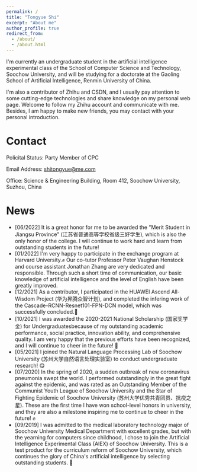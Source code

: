 ```yaml
---
permalink: /
title: "Tongyue Shi"
excerpt: "About me"
author_profile: true
redirect_from: 
  - /about/
  - /about.html
---
```


I'm currently an undergraduate student in the artificial intelligence experimental class of the School of Computer Science and Technology, Soochow University, and will be studying for a doctorate at the Gaoling School of Artificial Intelligence, Renmin University of China.

I'm also a contributor of Zhihu and CSDN, and I usually pay attention to some cutting-edge technologies and share knowledge on my personal web page. Welcome to follow my Zhihu account and communicate with me. Besides, I am happy to make new friends, you may contact with your personal introduction.


Contact
======
Policital Status: Party Member of CPC

Email Address: shitongyue@me.com

Office: Science & Engineering Building, Room 412, Soochow University, Suzhou, China


News
======
* [06/2022] It is a great honor for me to be awarded the "Merit Student in Jiangsu Province" (江苏省普通高等学校省级三好学生), which is also the only honor of the college. I will continue to work hard and learn from outstanding students in the future!
* [01/2022] I'm very happy to participate in the exchange program at Harvard University.✊ Our co-tutor Professor Peter Vaughan Henstock and course assistant Jonathan Zhang are very dedicated and responsible. Through such a short time of communication, our basic knowledge of artificial intelligence and the level of English have been greatly improved.
* [12/2021] As a contributor, I participated in the HUAWEI Ascend All-Wisdom Project (华为昇腾众智计划), and completed the infering work of the Cascade-RCNN-Resnet101-FPN-DCN model, which was successfully concluded.💪
* [10/2021] I was awarded the 2020-2021 National Scholarship (国家奖学金) for Undergraduatesbecause of my outstanding academic performance, social practice, innovation ability, and comprehensive quality. I am very happy that the previous efforts have been recognized, and I will continue to cheer in the future! 🎉
* [05/2021] I joined the Natural Language Processing Lab of Soochow University (苏州大学自然语言处理实验室) to conduct undergraduate research! 😋
* [07/2020] In the spring of 2020, a sudden outbreak of new coronavirus pneumonia swept the world. I performed outstandingly in the great fight against the epidemic, and was rated as an Outstanding Member of the Communist Youth League of Soochow University and the Star of Fighting Epidemic of Soochow University (苏州大学优秀共青团员、抗疫之星). These are the first time I have won school-level honors in university, and they are also a milestone inspiring me to continue to cheer in the future! ✊
* [09/2019] I was admitted to the medical laboratory technology major of Soochow University Medical Department with excellent grades, but with the yearning for computers since childhood, I chose to join the Artificial Intelligence Experimental Class (AIEX) of Soochow University. This is a test product for the curriculum reform of Soochow University, which continues the glory of China's artificial intelligence by selecting outstanding students. 💪